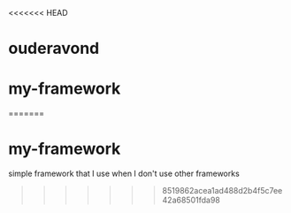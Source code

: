 <<<<<<< HEAD
# ouderavond
# my-framework
=======
# my-framework
simple framework that I use when I don't use other frameworks
>>>>>>> 8519862acea1ad488d2b4f5c7ee42a68501fda98
